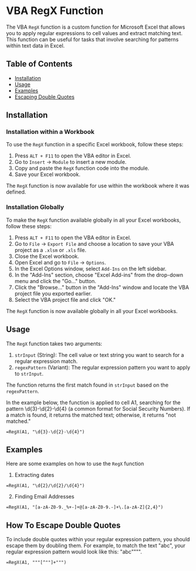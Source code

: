 # VBA RegX Function

The VBA `RegX` function is a custom function for Microsoft Excel that allows you to apply regular expressions to cell values and extract matching text. This function can be useful for tasks that involve searching for patterns within text data in Excel.

## Table of Contents

- [Installation](#installation)
- [Usage](#usage)
- [Examples](#examples)
- [Escaping Double Quotes](#how-to-escape-double-quotes)

## Installation

### Installation within a Workbook

To use the `RegX` function in a specific Excel workbook, follow these steps:

1. Press `ALT + F11` to open the VBA editor in Excel.
2. Go to `Insert` -> `Module` to insert a new module.
3. Copy and paste the `RegX` function code into the module.
4. Save your Excel workbook.

The `RegX` function is now available for use within the workbook where it was defined.

### Installation Globally

To make the `RegX` function available globally in all your Excel workbooks, follow these steps:

1. Press `ALT + F11` to open the VBA editor in Excel.
2. Go to `File` -> `Export File` and choose a location to save your VBA project as a `.xlsm` or `.xls` file.
3. Close the Excel workbook.
4. Open Excel and go to `File` -> `Options`.
5. In the Excel Options window, select `Add-Ins` on the left sidebar.
6. In the "Add-Ins" section, choose "Excel Add-ins" from the drop-down menu and click the "Go..." button.
7. Click the "Browse..." button in the "Add-Ins" window and locate the VBA project file you exported earlier.
8. Select the VBA project file and click "OK."

The `RegX` function is now available globally in all your Excel workbooks.

## Usage

The `RegX` function takes two arguments:

1. `strInput` (String): The cell value or text string you want to search for a regular expression match.
2. `regexPattern` (Variant): The regular expression pattern you want to apply to `strInput`.

The function returns the first match found in `strInput` based on the `regexPattern`.

In the example below, the function is applied to cell A1, searching for the pattern \d{3}-\d{2}-\d{4} (a common format for Social Security Numbers). If a match is found, it returns the matched text; otherwise, it returns "not matched."

```excel
=RegX(A1, "\d{3}-\d{2}-\d{4}")
```
## Examples

Here are some examples on how to use the `RegX` function 

1. Extracting dates
```excel
=RegX(A1, "\d{2}/\d{2}/\d{4}")
```

2. Finding Email Addresses
```excel
=RegX(A1, "[a-zA-Z0-9._%+-]+@[a-zA-Z0-9.-]+\.[a-zA-Z]{2,4}")
```

## How To Escape Double Quotes
To include double quotes within your regular expression pattern, you should escape them by doubling them. For example, to match the text "abc", your regular expression pattern would look like this: "abc"""".
```excel
=RegX(A1, """[^""]+""")
```
